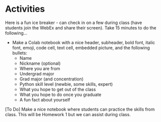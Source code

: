 # Activities

Here is a fun ice breaker - can check in on a few during class (have students join the WebEx and share their screen). Take 15 minutes to do the following...
* Make a Colab notebook with a nice header, subheader, bold font, italic font, emoji, code cell, text cell, embedded picture, and the following bullets:
  * Name
  * Nickname (optional)
  * Where you are from
  * Undergrad major
  * Grad major (and concentration)
  * Python skill level (newbie, some skills, expert)
  * What you hope to get out of the class
  * What you hope to do once you graduate
  * A fun fact about yourself

[To Do] Make a nice notebook where students can practice the skills from class. This will be Homework 1 but we can assist during class.
